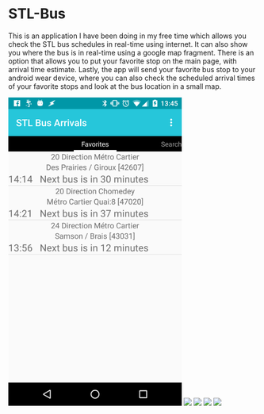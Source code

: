 # STL-Bus
This is an application I have been doing in my free time which allows you check the STL bus schedules in real-time using internet. 
It can also show you where the bus is in real-time using a google map fragment. There is an option that allows you to put your 
favorite stop on the main page, with arrival time estimate.
Lastly, the app will send your favorite bus stop to your android wear device, where you can also check 
the scheduled arrival times of your favorite stops and look at the bus location in a small map.

<img src="/img/Favorites.png" width="350">
<img src="/img/Stop%Details.png" width="350">
<img src="/img/mobile%map.png" width="350">
<img src="/img/watch%favorites.png" width="350">
<img src="/img/watch%map.png" width="350">
